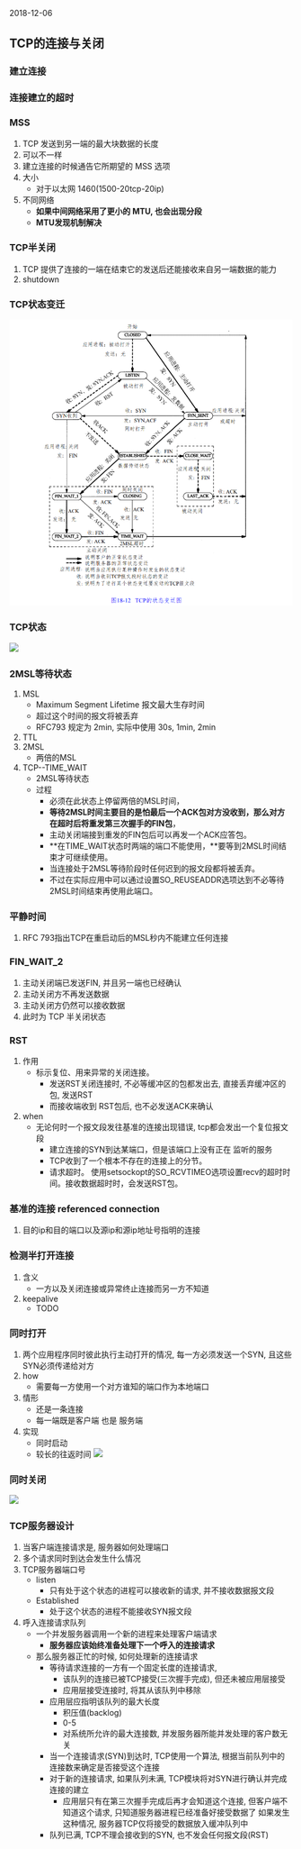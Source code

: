 2018-12-06

## TCP的连接与关闭

### 建立连接


### 连接建立的超时

### MSS
1. TCP 发送到另一端的最大块数据的长度
2. 可以不一样
3. 建立连接的时候通告它所期望的 MSS 选项
3. 大小
    - 对于以太网 1460(1500-20tcp-20ip)
4. 不同网络
    - **如果中间网络采用了更小的 MTU, 也会出现分段**
    - **MTU发现机制解决**

### TCP半关闭
1. TCP 提供了连接的一端在结束它的发送后还能接收来自另一端数据的能力
2. shutdown

### TCP状态变迁
![](4.png)

### TCP状态
![](1.jpg)

### 2MSL等待状态
1. MSL
    - Maximum Segment Lifetime 报文最大生存时间
    - 超过这个时间的报文将被丢弃 
    - RFC793 规定为 2min, 实际中使用 30s, 1min, 2min
2. TTL
3. 2MSL
    - 两倍的MSL
4. TCP--TIME_WAIT
    - 2MSL等待状态
    - 过程
        - 必须在此状态上停留两倍的MSL时间，
        - **等待2MSL时间主要目的是怕最后一个ACK包对方没收到，那么对方在超时后将重发第三次握手的FIN包**，
        - 主动关闭端接到重发的FIN包后可以再发一个ACK应答包。
        - **在TIME_WAIT状态时两端的端口不能使用，**要等到2MSL时间结束才可继续使用。
        - 当连接处于2MSL等待阶段时任何迟到的报文段都将被丢弃。
        - 不过在实际应用中可以通过设置SO_REUSEADDR选项达到不必等待2MSL时间结束再使用此端口。

### 平静时间
1. RFC 793指出TCP在重启动后的MSL秒内不能建立任何连接

### FIN_WAIT_2
1. 主动关闭端已发送FIN, 并且另一端也已经确认
2. 主动关闭方不再发送数据
2. 主动关闭方仍然可以接收数据
3. 此时为 TCP 半关闭状态


### RST
1. 作用
    - 标示复位、用来异常的关闭连接。
        - 发送RST关闭连接时, 不必等缓冲区的包都发出去, 直接丢弃缓冲区的包, 发送RST
        - 而接收端收到 RST包后, 也不必发送ACK来确认
2. when
    - 无论何时一个报文段发往基准的连接出现错误, tcp都会发出一个复位报文段
        - 建立连接的SYN到达某端口，但是该端口上没有正在 监听的服务
        - TCP收到了一个根本不存在的连接上的分节。
        - 请求超时。 使用setsockopt的SO_RCVTIMEO选项设置recv的超时时间。接收数据超时时，会发送RST包。


### 基准的连接 referenced connection
1. 目的ip和目的端口以及源ip和源ip地址号指明的连接

### 检测半打开连接
1. 含义
    - 一方以及关闭连接或异常终止连接而另一方不知道 
2. keepalive
    - TODO

### 同时打开
1. 两个应用程序同时彼此执行主动打开的情况, 每一方必须发送一个SYN, 且这些SYN必须传递给对方
2. how
    - 需要每一方使用一个对方谁知的端口作为本地端口
3. 情形
    - 还是一条连接
    - 每一端既是客户端 也是 服务端
4. 实现
    - 同时启动
    - 较长的往返时间
![](2.jpg)

### 同时关闭
![](3.jpg)

### TCP服务器设计
1. 当客户端连接请求是, 服务器如何处理端口
2. 多个请求同时到达会发生什么情况
1. TCP服务器端口号
    - listen
        - 只有处于这个状态的进程可以接收新的请求, 并不接收数据报文段
    - Established
        - 处于这个状态的进程不能接收SYN报文段
2. 呼入连接请求队列
    - 一个并发服务器调用一个新的进程来处理客户端请求
        - **服务器应该始终准备处理下一个呼入的连接请求**
    - 那么服务器正忙的时候, 如何处理新的连接请求
        - 等待请求连接的一方有一个固定长度的连接请求, 
            - 该队列的连接已被TCP接受(三次握手完成), 但还未被应用层接受
            - 应用层接受连接时, 将其从该队列中移除
        - 应用层应指明该队列的最大长度
            - 积压值(backlog)
            - 0-5
            - 对系统所允许的最大连接数, 并发服务器所能并发处理的客户数无关
        - 当一个连接请求(SYN)到达时, TCP使用一个算法, 根据当前队列中的连接数来确定是否接受这个连接
        - 对于新的连接请求, 如果队列未满, TCP模块将对SYN进行确认并完成连接的建立
            - 应用层只有在第三次握手完成后再才会知道这个连接, 但客户端不知道这个请求, 只知道服务器进程已经准备好接受数据了
                如果发生这种情况, 服务器TCP仅将接受的数据放入缓冲队列中
        - 队列已满, TCP不理会接收到的SYN, 也不发会任何报文段(RST)